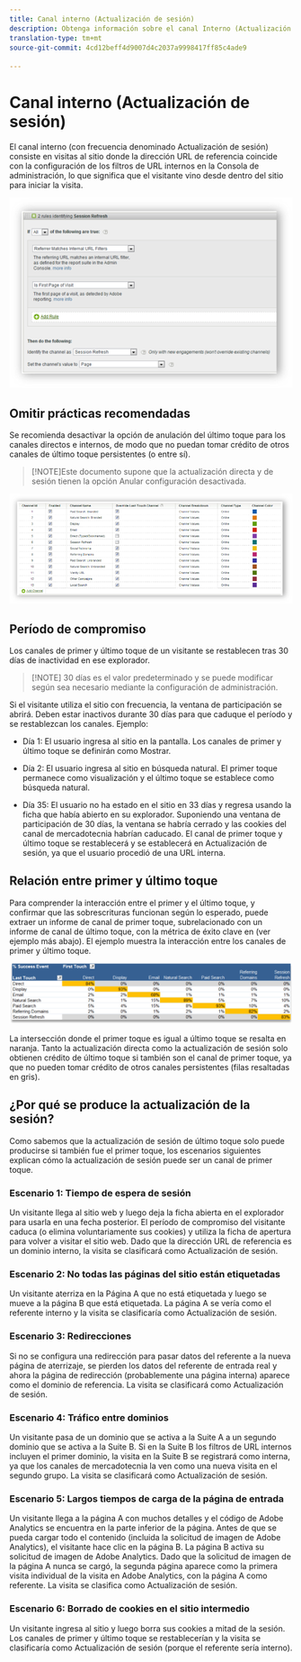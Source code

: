 ```yaml
---
title: Canal interno (Actualización de sesión)
description: Obtenga información sobre el canal Interno (Actualización de sesión).
translation-type: tm+mt
source-git-commit: 4cd12beff4d9007d4c2037a9998417ff85c4ade9

---
```



# Canal interno (Actualización de sesión)

El canal interno (con frecuencia denominado Actualización de sesión) consiste en visitas al sitio donde la dirección URL de referencia coincide con la configuración de los filtros de URL internos en la Consola de administración, lo que significa que el visitante vino desde dentro del sitio para iniciar la visita.

![](assets/int-channel1.png)

## Omitir prácticas recomendadas

Se recomienda desactivar la opción de anulación del último toque para los canales directos e internos, de modo que no puedan tomar crédito de otros canales de último toque persistentes (o entre sí).

>[!NOTE]Este documento supone que la actualización directa y de sesión tienen la opción Anular configuración desactivada.

![](assets/int-channel2.png)

## Período de compromiso

Los canales de primer y último toque de un visitante se restablecen tras 30 días de inactividad en ese explorador.

>[!NOTE] 30 días es el valor predeterminado y se puede modificar según sea necesario mediante la configuración de administración.

Si el visitante utiliza el sitio con frecuencia, la ventana de participación se abrirá. Deben estar inactivos durante 30 días para que caduque el período y se restablezcan los canales.
Ejemplo:

* Día 1: El usuario ingresa al sitio en la pantalla. Los canales de primer y último toque se definirán como Mostrar.

* Día 2: El usuario ingresa al sitio en búsqueda natural. El primer toque permanece como visualización y el último toque se establece como búsqueda natural.

* Día 35: El usuario no ha estado en el sitio en 33 días y regresa usando la ficha que había abierto en su explorador. Suponiendo una ventana de participación de 30 días, la ventana se habría cerrado y las cookies del canal de mercadotecnia habrían caducado. El canal de primer toque y último toque se restablecerá y se establecerá en Actualización de sesión, ya que el usuario procedió de una URL interna.

## Relación entre primer y último toque

Para comprender la interacción entre el primer y el último toque, y confirmar que las sobrescrituras funcionan según lo esperado, puede extraer un informe de canal de primer toque, subrelacionado con un informe de canal de último toque, con la métrica de éxito clave en (ver ejemplo más abajo). El ejemplo muestra la interacción entre los canales de primer y último toque.

![](assets/int-channel3.png)

La intersección donde el primer toque es igual a último toque se resalta en naranja. Tanto la actualización directa como la actualización de sesión solo obtienen crédito de último toque si también son el canal de primer toque, ya que no pueden tomar crédito de otros canales persistentes (filas resaltadas en gris).

## ¿Por qué se produce la actualización de la sesión?

Como sabemos que la actualización de sesión de último toque solo puede producirse si también fue el primer toque, los escenarios siguientes explican cómo la actualización de sesión puede ser un canal de primer toque.

### Escenario 1: Tiempo de espera de sesión

Un visitante llega al sitio web y luego deja la ficha abierta en el explorador para usarla en una fecha posterior. El período de compromiso del visitante caduca (o elimina voluntariamente sus cookies) y utiliza la ficha de apertura para volver a visitar el sitio web. Dado que la dirección URL de referencia es un dominio interno, la visita se clasificará como Actualización de sesión.

### Escenario 2: No todas las páginas del sitio están etiquetadas

Un visitante aterriza en la Página A que no está etiquetada y luego se mueve a la página B que está etiquetada. La página A se vería como el referente interno y la visita se clasificaría como Actualización de sesión.

### Escenario 3: Redirecciones

Si no se configura una redirección para pasar datos del referente a la nueva página de aterrizaje, se pierden los datos del referente de entrada real y ahora la página de redirección (probablemente una página interna) aparece como el dominio de referencia. La visita se clasificará como Actualización de sesión.

### Escenario 4: Tráfico entre dominios

Un visitante pasa de un dominio que se activa a la Suite A a un segundo dominio que se activa a la Suite B. Si en la Suite B los filtros de URL internos incluyen el primer dominio, la visita en la Suite B se registrará como interna, ya que los canales de mercadotecnia la ven como una nueva visita en el segundo grupo. La visita se clasificará como Actualización de sesión.

### Escenario 5: Largos tiempos de carga de la página de entrada

Un visitante llega a la página A con muchos detalles y el código de Adobe Analytics se encuentra en la parte inferior de la página. Antes de que se pueda cargar todo el contenido (incluida la solicitud de imagen de Adobe Analytics), el visitante hace clic en la página B. La página B activa su solicitud de imagen de Adobe Analytics. Dado que la solicitud de imagen de la página A nunca se cargó, la segunda página aparece como la primera visita individual de la visita en Adobe Analytics, con la página A como referente. La visita se clasifica como Actualización de sesión.

### Escenario 6: Borrado de cookies en el sitio intermedio

Un visitante ingresa al sitio y luego borra sus cookies a mitad de la sesión. Los canales de primer y último toque se restablecerían y la visita se clasificaría como Actualización de sesión (porque el referente sería interno).
